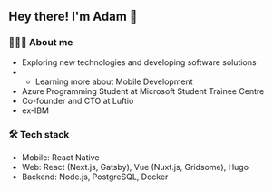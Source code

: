 ## Hey there! I'm Adam 👋

### 🧑🏻‍💻 About me

- Exploring new technologies and developing software solutions
- - Learning more about Mobile Development
- Azure Programming Student at Microsoft Student Trainee Centre
- Co-founder and CTO at Luftio
- ex-IBM

### 🛠 Tech stack

- Mobile: React Native
- Web: React (Next.js, Gatsby), Vue (Nuxt.js, Gridsome), Hugo
- Backend: Node.js, PostgreSQL, Docker

